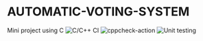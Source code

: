 # AUTOMATIC-VOTING-SYSTEM
Mini project using C
![C/C++ CI](https://github.com/stepin105287/AUTOMATIC-VOTING-SYSTEM/workflows/C/C++%20CI/badge.svg)
![cppcheck-action](https://github.com/stepin105287/AUTOMATIC-VOTING-SYSTEM/workflows/cppcheck-action/badge.svg)
![Unit testing](https://github.com/stepin105287/AUTOMATIC-VOTING-SYSTEM/workflows/Unit%20testing/badge.svg)

